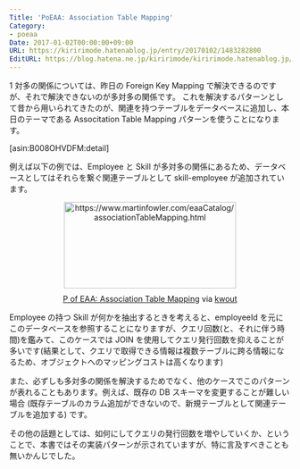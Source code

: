 ```yaml
---
Title: 'PoEAA: Association Table Mapping'
Category:
- poeaa
Date: 2017-01-02T00:00:00+09:00
URL: https://kiririmode.hatenablog.jp/entry/20170102/1483282800
EditURL: https://blog.hatena.ne.jp/kiririmode/kiririmode.hatenablog.jp/atom/entry/10328749687208978056
---
```


1 対多の関係については、昨日の Foreign Key Mapping で解決できるのですが、それで解決できないのが多対多の関係です。
これを解決するパターンとして昔から用いられてきたのが、関連を持つテーブルをデータベースに追加し、本日のテーマである Associtation Table Mapping パターンを使うことになります。

[asin:B008OHVDFM:detail]

例えば以下の例では、Employee と Skill が多対多の関係にあるため、データベースとしてはそれらを繋ぐ関連テーブルとして skill-employee が追加されています。

<div class="kwout" style="text-align: center;"><a href="https://www.martinfowler.com/eaaCatalog/associationTableMapping.html"><img src="http://kwout.com/cutout/y/wm/vs/2uk_bor_rou_sha.jpg" alt="https://www.martinfowler.com/eaaCatalog/associationTableMapping.html" title="P of EAA: Association Table Mapping" width="308" height="155" style="border: none;" /></a><p style="margin-top: 10px; text-align: center;"><a href="https://www.martinfowler.com/eaaCatalog/associationTableMapping.html">P of EAA: Association Table Mapping</a> via <a href="http://kwout.com/quote/ywmvs2uk">kwout</a></p></div>

Employee の持つ Skill が何かを抽出するときを考えると、employeeId を元にこのデータベースを参照することになりますが、クエリ回数(と、それに伴う時間)を鑑みて、このケースでは JOIN を使用してクエリ発行回数を抑えることが多いです(結果として、クエリで取得できる情報は複数テーブルに跨る情報になるため、オブジェクトへのマッピングコストは高くなります)


また、必ずしも多対多の関係を解決するためでなく、他のケースでこのパターンが表れることもあります。例えば、既存の DB スキーマを変更することが難しい場合 (既存テーブルのカラム追加ができないので、新規テーブルとして関連テーブルを追加する) です。


その他の話題としては、如何にしてクエリの発行回数を増やしていくか、ということで、本書ではその実装パターンが示されていますが、特に言及すべきことも無いかんじでした。
